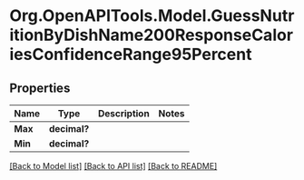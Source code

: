 # Org.OpenAPITools.Model.GuessNutritionByDishName200ResponseCaloriesConfidenceRange95Percent

## Properties

Name | Type | Description | Notes
------------ | ------------- | ------------- | -------------
**Max** | **decimal?** |  | 
**Min** | **decimal?** |  | 

[[Back to Model list]](../README.md#documentation-for-models) [[Back to API list]](../README.md#documentation-for-api-endpoints) [[Back to README]](../README.md)


